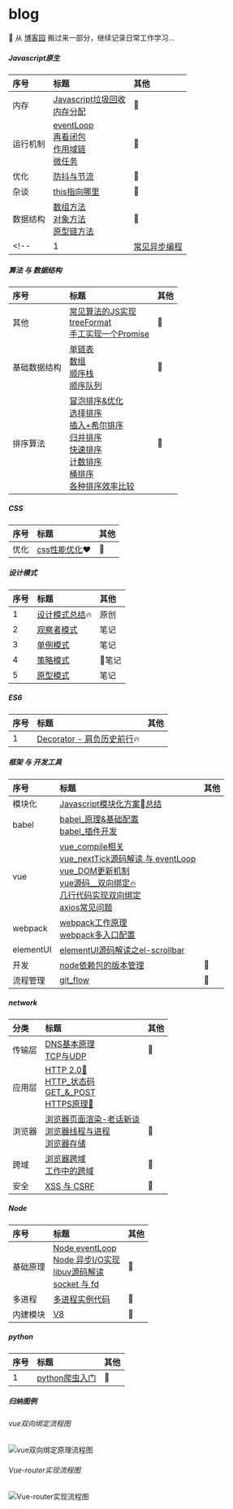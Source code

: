 # blog
🌈 从 [博客园](https://home.cnblogs.com/HXW-from-DJTU/) 搬过来一部分，继续记录日常工作学习...

##### Javascript原生

| 序号 | 标题 | 其他 |
| :------| :------ | :------ |
| 内存 | [Javascript垃圾回收](/JS/GC.md)<br>[内存分配](/JS/memory_allocation.md)<br>| 📒 |
| 运行机制 | [eventLoop](/JS/eventloop.md)<br>[再看闭包](/JS/closure.md)<br>[作用域链](/JS/[[SCOPE]].md)<br>[微任务](/JS/microTask.md)| 📒 |
| 优化 | [防抖与节流](/JS/debounce.md)| 📒 |
| 杂谈 | [this指向哪里](/JS/apply_call_bind_this.md)  | 📒 |
|  数据结构| [数组方法](/JS/ARRAY_FUNC.md)<br>[对象方法](/JS/OOJECT_FUNC.md)<br>[原型链方法](/JS/JS_COMMON_FUNC.md)| 📒 |
<!-- | 1 | [常见异步编程](/JS/async_coding.md)| 📒 | -->

##### 算法 与 数据结构
| 序号 | 标题 | 其他 |
| :------| :------ | :------ |
| 其他 | [常见算法的JS实现](/algorithm/common.md/)<br>[treeFormat](/algorithm/treeFormat.js)<br>[手工实现一个Promise](/algorithm/promise.js)| 📒 |
| 基础数据结构 | [单链表](/algorithm/data_structure/linkedlist/)<br> [数组](/algorithm/data_structure/array/)<br>[顺序栈](/algorithm/data_structure/stack/)<br>[顺序队列](/algorithm/data_structure/queue/)<br>| 📒 |
| 排序算法 | [冒泡排序&优化](/algorithm/data_structure/sort/BubbleSort.js) <br>[选择排序](/algorithm/data_structure/sort/SelectSort.js)  <br>[插入+希尔排序](/algorithm/data_structure/sort/InsertSort.js) <br> [归并排序](/algorithm/data_structure/sort/MergeSort.js)  <br>[快速排序](/algorithm/data_structure/sort/QuickSort.js) <br> [计数排序](/algorithm/data_structure/sort/CountSort.js)  <br>[桶排序](/algorithm/data_structure/sort/BucketSort.js)  <br>[各种排序效率比较](/algorithm/data_structure/sort/index.js)| 📒 |

##### CSS

| 序号 | 标题 | 其他 |
| :------| :------ | :------ |
| 优化 | [css性能优化](/CSS/css_optimize.md)❤️| 📒 |

##### 设计模式

| 序号 | 标题 | 其他 |
| :------| :------ | :------ |
| 1 | [设计模式总结](/design_mode/prototype.md):fire: | 原创 |
| 2 | [观察者模式](/design_mode/observer.md)  | 笔记 |
| 3 | [单例模式](/design_mode/singleton.md) | 笔记 |
| 4 | [策略模式](/design_mode/strategy.md)   | 笔记 |
| 5 | [原型模式](/design_mode/prototype.md)    | 笔记 |


##### ES6
<!-- [es6 class](/network/ES6/es6_class.md)     
[类的继承](/network/ES6/es6_%E7%B1%BB%E7%9A%84%E7%BB%A7%E6%89%BF.md)     
[async 下的异步编程](/network/ES6/async_await_conding.md)    -->

| 序号 | 标题 | 其他 |
| :------| :------ | :------ |
| 1 | [Decorator - 肩负历史前行](/ES6/decorator.md):fire: |  |


##### 框架 与 开发工具
| 序号 | 标题 | 其他 |
| :------| :------ | :------ |
| 模块化 |  [Javascript模块化方案总结](/project_build/js_modules.md)|  |
| babel | [babel_原理&基础配置](./project_build/babel.md) <br> [babel_插件开发](./project_build/babel_plugin_dev.md) |  |
| vue | [vue_compile相关](/vue/vue_render.md) <br>[vue_nextTick源码解读 与 eventLoop](./vue/nextTick.md) <br> [vue_DOM更新机制](./vue/vue_dom_nextTick.md)<br> [vue源码__双向绑定:fire:](/vue/manual_two_way_binding.md) <br> [几行代码实现双向绑定](/vue/manual_two_way_binding.md) <br> [axios常见问题](/network/vue/axios%E5%B8%B8%E8%A7%81%E9%97%AE%E9%A2%98.md)     |  |
| webpack | [webpack工作原理](/project_build/webpack/how_webpack_work.md)<br>[webpack多入口配置](./project_build/webpack/multi_entry.md)    |  |
| elementUI | [elementUI源码解读之el-scrollbar](/network/elementUI/elementUI%E6%BA%90%E7%A0%81%E8%A7%A3%E8%AF%BB%E4%B9%8Bel-scrollbar.md)    |  |
| 开发 | [node依赖包的版本管理](/project/node_module_manage.md)| 📒 |  
| 流程管理 | [git_flow](/project_build/git/git_flow.md)| 📒 |  

<!-- [Vue组件数据流](/network/vue/Vue%E7%BB%84%E4%BB%B6%E6%95%B0%E6%8D%AE%E6%B5%81.md)      -->

##### network
| 分类 | 标题 | 其他 |
| :------| :------ | :------ |
| 传输层 | [DNS基本原理](/network/DNS.md)<br>[TCP与UDP](/network/network_class/TCP.md)| 📒 |
| 应用层 | [HTTP 2.0🔱](/network/http/http2.0.md)<br> [HTTP_状态码](/network/status_code.md) <br> [GET_&_POST](/network/http/post_get.md) <br>  [HTTPS原理🔱](/network/http/https.md)|  |
| 浏览器 | [浏览器页面渲染-老话新谈](/network/how_browser_work.md)<br>[浏览器线程与进程](/browser/JS_browser_thread.md)<br>[浏览器存储](/borwser/browser_storage.md)| 📒 |
| 跨域 | [浏览器跨域](/browser/CORS.md) <br> [工作中的跨域](/browser/CORS_ON_WORK.md)| 📒 |
| 安全 | [XSS 与 CSRF](/browser/CSRF_XSS.md)| 📒 |

##### Node
| 序号 | 标题 | 其他 |
| :------| :------ | :------ |
| 基础原理 | [Node eventLoop](/node/core/eventloop_in_node.md)<br>[Node 异步I/O实现](/node/core/node_io.md) <br>[libuv源码解读](/node/core/libuv/libUV.md) <br> [socket 与 fd](/network/socket.md)| 📒 |
| 多进程 | [多进程实例代码](/node/deep_into/cluster/)| 📒 |
| 内建模块 | [V8](/node/deep_into/cluster/)| 📒 |
##### python
| 序号 | 标题 | 其他 |
| :------| :------ | :------ |
| 1 | [python爬虫入门](/python/python/crawler.md)| 📒 |  

##### 归纳图例
###### vue双向绑定流程图
![vue双向绑定原理流程图](./vue/Vue_twoway_binding.png)


###### Vue-router实现流程图
![Vue-router实现流程图](./vue/vue-router/Vue-router.png)


